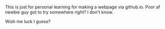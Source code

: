 This is just for personal learning for making a webpage via github.io.
Poor af newbie guy got to try somewhere right?
I don't know.

Wish me luck I guess?
